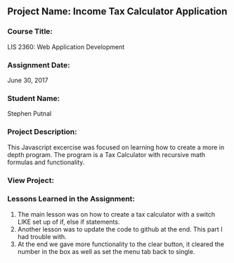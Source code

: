 ## Project Name:  Income Tax Calculator Application

### Course Title:
LIS 2360:  Web Application Development

### Assignment Date:  
June 30, 2017

### Student Name:  
Stephen Putnal

### Project Description:
This Javascript excercise was focused on learning how to create a more in depth 
program. The program is a Tax Calculator with recursive math formulas and 
functionality.

### View Project:


### Lessons Learned in the Assignment:
1. The main lesson was on how to create a tax calculator with a switch LIKE set up of if, else if statements.
2. Another lesson was to update the code to github at the end. This part I had trouble with.
3. At the end we gave more functionality to the clear button, it cleared the number in the box as well as set the menu tab back to single.

